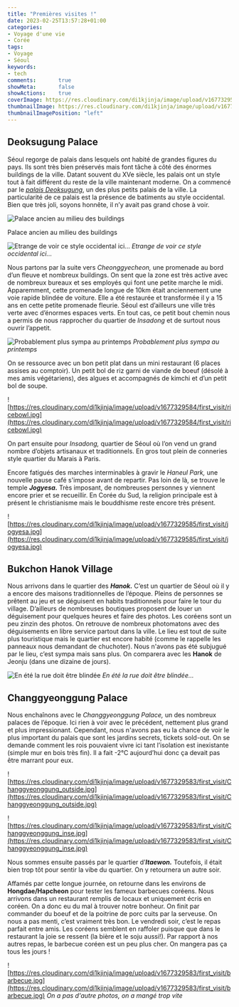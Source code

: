 ```yaml
---
title: "Premières visites !"
date: 2023-02-25T13:57:28+01:00
categories:
- Voyage d'une vie
- Corée
tags:
- Voyage
- Séoul
keywords:
- tech
comments:       true
showMeta:       false
showActions:    true
coverImage: https://res.cloudinary.com/di1kjinja/image/upload/v1677329584/first_visit/temple_cover.jpg
thumbnailImage: https://res.cloudinary.com/di1kjinja/image/upload/v1677329584/first_visit/palace_thumbnail.jpg
thumbnailImagePosition: "left"
---
```


## **Deoksugung Palace**

Séoul regorge de palais dans lesquels ont habité de grandes figures du pays. Ils sont très bien préservés mais font tâche à côté des énormes buildings de la ville. Datant souvent du XVe siècle, les palais ont un style tout à fait différent du reste de la ville maintenant moderne. On a commencé par le [*palais Deoksugung*](https://fr.wikipedia.org/wiki/Deoksugung), un des plus petits palais de la ville. La particularité de ce palais est la présence de batiments au style occidental. Bien que très joli, soyons honnête, il n’y avait pas grand chose à voir. 

![Palace ancien au milieu des buildings](https://res.cloudinary.com/di1kjinja/image/upload/v1677329583/first_visit/deoksugung.jpg)

Palace ancien au milieu des buildings

![Etrange de voir ce style occidental ici…](https://res.cloudinary.com/di1kjinja/image/upload/v1677329583/first_visit/western_building.jpg)
*Etrange de voir ce style occidental ici…*

Nous partons par la suite vers *Cheonggyecheon,* une promenade au bord d’un fleuve et nombreux buildings. On sent que la zone est très active avec de nombreux bureaux et ses employés qui font une petite marche le midi. Apparemment, cette promenade longue de 10km était anciennement une voie rapide blindée de voiture. Elle a été restaurée et transformée il y a 15 ans en cette petite promenade fleurie. Séoul est d’ailleurs une ville très verte avec d’énormes espaces verts. En tout cas, ce petit bout chemin nous a permis de nous rapprocher du quartier de *Insadong* et de surtout nous ouvrir l’appetit. 

![Probablement plus sympa au printemps](https://res.cloudinary.com/di1kjinja/image/upload/v1677329584/first_visit/Cheonggyecheon.jpg)
*Probablement plus sympa au printemps*

On se ressource avec un bon petit plat dans un mini restaurant (6 places assises au comptoir). Un petit bol de riz garni de viande de boeuf (désolé à mes amis végétariens), des algues et accompagnés de kimchi et d’un petit bol de soupe.

![https://res.cloudinary.com/di1kjinja/image/upload/v1677329584/first_visit/ricebowl.jpg](https://res.cloudinary.com/di1kjinja/image/upload/v1677329584/first_visit/ricebowl.jpg)

On part ensuite pour *Insadong,* quartier de Séoul où l’on vend un grand nombre d’objets artisanaux et traditionnels. En gros tout plein de conneries style quartier du Marais à Paris. 

Encore fatigués des marches interminables à gravir le *Haneul Park,* une nouvelle pause café s'impose avant de repartir. Pas loin de là, se trouve le temple *******Jogyesa.******* Très imposant, de nombreuses personnes y viennent encore prier et se recueillir. En Corée du Sud, la religion principale est à présent le christianisme mais le bouddhisme reste encore très présent.

![https://res.cloudinary.com/di1kjinja/image/upload/v1677329585/first_visit/jogyesa.jpg](https://res.cloudinary.com/di1kjinja/image/upload/v1677329585/first_visit/jogyesa.jpg)

## Bukchon Hanok Village

Nous arrivons dans le quartier des *******Hanok.******* C’est un quartier de Séoul où il y a encore des maisons traditionnelles de l’époque. Pleins de personnes se prêtent au jeu et se déguisent en habits traditionnels pour faire le tour du village. D’ailleurs de nombreuses boutiques proposent de louer un déguisement pour quelques heures et faire des photos. Les coréens sont un peu zinzin des photos. On retrouve de nombreux photomatons avec des déguisements en libre service partout dans la ville. Le lieu est tout de suite plus touristique mais le quartier est encore habité (comme le rappelle les panneaux nous demandant de chuchoter). Nous n'avons pas été subjugué par le lieu, c’est sympa mais sans plus. On comparera avec les ******Hanok****** de Jeonju (dans une dizaine de jours).

![En été la rue doit être blindée](https://res.cloudinary.com/di1kjinja/image/upload/v1677329585/first_visit/seoul_hanok.jpg)
*En été la rue doit être blindée...*

## **Changgyeonggung Palace**

Nous enchaînons avec le *Changgyeonggung Palace,* un des nombreux palaces de l’époque. Ici rien à voir avec le précédent, nettement plus grand et plus impressionant. Cependant, nous n'avons pas eu la chance de voir le plus important du palais que sont les jardins secrets, tickets sold-out. On se demande comment les rois pouvaient vivre ici tant l’isolation est inexistante (simple mur en bois très fin). Il a fait -2°C aujourd’hui donc ça devait pas être marrant pour eux. 

![https://res.cloudinary.com/di1kjinja/image/upload/v1677329583/first_visit/Changgyeonggung_outside.jpg](https://res.cloudinary.com/di1kjinja/image/upload/v1677329583/first_visit/Changgyeonggung_outside.jpg)

![https://res.cloudinary.com/di1kjinja/image/upload/v1677329583/first_visit/Changgyeonggung_inse.jpg](https://res.cloudinary.com/di1kjinja/image/upload/v1677329583/first_visit/Changgyeonggung_inse.jpg)

Nous sommes ensuite passés par le quartier d’*******Itaewon.******* Toutefois, il était bien trop tôt pour sentir la vibe du quartier. On y retournera un autre soir. 

Affamés par cette longue journée, on retourne dans les environs de ********Hongdae/Hapcheon******** pour tester les fameux barbecues coréens. Nous arrivons dans un restaurant remplis de locaux et uniquement écris en coréen. On a donc eu du mal à trouver notre bonheur. On finit par commander du boeuf et de la poitrine de porc cuits par la serveuse. On nous a pas menti, c’est vraiment très bon. Le vendredi soir, c’est le repas parfait entre amis. Les coréens semblent en raffoler puisque que dans le restaurant la joie se ressent (la bière et le soju aussi!). Par rapport à nos autres repas, le barbecue coréen est un peu plus cher. On mangera pas ça tous les jours !

![https://res.cloudinary.com/di1kjinja/image/upload/v1677329583/first_visit/barbecue.jpg](https://res.cloudinary.com/di1kjinja/image/upload/v1677329583/first_visit/barbecue.jpg)
*On a pas d'autre photos, on a mangé trop vite*